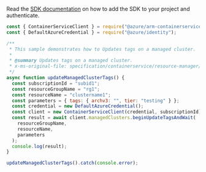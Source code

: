 Read the [SDK documentation](https://github.com/Azure/azure-sdk-for-js/blob/%40azure%2Farm-containerservice_16.1.0-beta.2/sdk/containerservice/arm-containerservice/README.md) on how to add the SDK to your project and authenticate.

```javascript
const { ContainerServiceClient } = require("@azure/arm-containerservice");
const { DefaultAzureCredential } = require("@azure/identity");

/**
 * This sample demonstrates how to Updates tags on a managed cluster.
 *
 * @summary Updates tags on a managed cluster.
 * x-ms-original-file: specification/containerservice/resource-manager/Microsoft.ContainerService/stable/2022-03-01/examples/ManagedClustersUpdateTags.json
 */
async function updateManagedClusterTags() {
  const subscriptionId = "subid1";
  const resourceGroupName = "rg1";
  const resourceName = "clustername1";
  const parameters = { tags: { archv3: "", tier: "testing" } };
  const credential = new DefaultAzureCredential();
  const client = new ContainerServiceClient(credential, subscriptionId);
  const result = await client.managedClusters.beginUpdateTagsAndWait(
    resourceGroupName,
    resourceName,
    parameters
  );
  console.log(result);
}

updateManagedClusterTags().catch(console.error);
```
